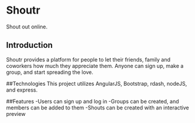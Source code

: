 # Shoutr
Shout out online.

## Introduction

Shoutr provides a platform for people to let their friends, family and coworkers how much they appreciate them. Anyone can sign up, make a group, and start spreading the love.

##Technologies
This project utilizes AngularJS, Bootstrap, rdash, nodeJS, and express.

##Features
-Users can sign up and log in
-Groups can be created, and members can be added to them
-Shouts can be created with an interactive preview